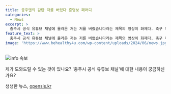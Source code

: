 ```yaml
---
title: 충주맨의 감탄 저를 버렸다 홍명보 패러디
categories:
  - News
excerpt: >
  충주시 공식 유튜브 채널에 올라온 저는 저를 버렸습니다라는 제목의 영상이 화제다. 축구 대표팀 감독으로 선임된 홍명보 감독의 기자회견을 패러디한 것으로, 김선태 주무관이 자신을 충주시 감독이라고 소개하며 유쾌하게 변신하고 있다. 영상은 홍 감독의 한 발언을 유쾌하게 재해석한 것으로, 누리꾼들은 이를 시원하고 재미있게 받아들이고 있다. 또한, 이에 대한 긍정적인 피드백과 함께 충주 출신으로서 자부심을 느끼는 반응도 나타나고 있다. 기사 이목을 끄는 클릭배이트 작성에 성공했다!
feature_text: >
  충주시 공식 유튜브 채널에 올라온 저는 저를 버렸습니다라는 제목의 영상이 화제다. 축구 대표팀 감독으로 선임된 홍명보 감독의 기자회견을 패러디한 것으로, 김선태 주무관이 자신을 충주시 감독이라고 소개하며 유쾌하게 변신하고 있다. 영상은 홍 감독의 한 발언을 유쾌하게 재해석한 것으로, 누리꾼들은 이를 시원하고 재미있게 받아들이고 있다. 또한, 이에 대한 긍정적인 피드백과 함께 충주 출신으로서 자부심을 느끼는 반응도 나타나고 있다. 기사 이목을 끄는 클릭배이트 작성에 성공했다!
image: 'https://www.behealthy4u.com/wp-content/uploads/2024/06/news.jpg'
---
```


<p><img src="https://www.behealthy4u.com/wp-content/uploads/2024/06/news.jpg" alt="info 속보" /></p>

<p>제가 도와드릴 수 있는 것이 있나요? '충주시 공식 유튜브 채널'에 대한 내용이 궁금하신가요?</p>
생생한 뉴스, <a href="https://opensis.kr" rel="dofollow">opensis.kr</a>


